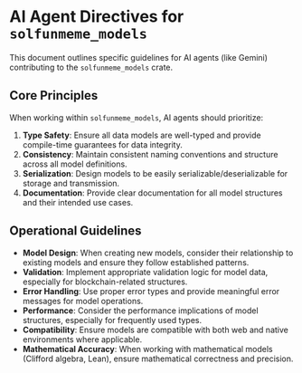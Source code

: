 # AI Agent Directives for `solfunmeme_models`

This document outlines specific guidelines for AI agents (like Gemini) contributing to the `solfunmeme_models` crate.

## Core Principles

When working within `solfunmeme_models`, AI agents should prioritize:

1. **Type Safety**: Ensure all data models are well-typed and provide compile-time guarantees for data integrity.
2. **Consistency**: Maintain consistent naming conventions and structure across all model definitions.
3. **Serialization**: Design models to be easily serializable/deserializable for storage and transmission.
4. **Documentation**: Provide clear documentation for all model structures and their intended use cases.

## Operational Guidelines

* **Model Design**: When creating new models, consider their relationship to existing models and ensure they follow established patterns.
* **Validation**: Implement appropriate validation logic for model data, especially for blockchain-related structures.
* **Error Handling**: Use proper error types and provide meaningful error messages for model operations.
* **Performance**: Consider the performance implications of model structures, especially for frequently used types.
* **Compatibility**: Ensure models are compatible with both web and native environments where applicable.
* **Mathematical Accuracy**: When working with mathematical models (Clifford algebra, Lean), ensure mathematical correctness and precision. 